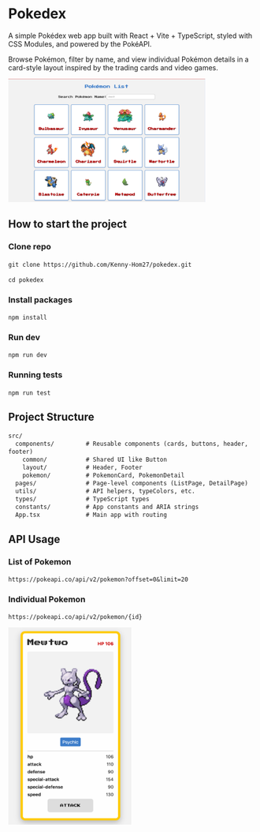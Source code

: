 # Pokedex

A simple Pokédex web app built with React + Vite + TypeScript, styled with CSS Modules, and powered by the PokéAPI.

Browse Pokémon, filter by name, and view individual Pokémon details in a card-style layout inspired by the trading cards and video games.


<img src="./public/pokemon-list-ss.png" alt="Pokemon List Screenshot" width="400" height="250" />

## How to start the project

### Clone repo

`git clone https://github.com/Kenny-Hom27/pokedex.git`

`cd pokedex`

### Install packages

`npm install`

### Run dev

`npm run dev`

### Running tests

`npm run test`

## Project Structure

```
src/
  components/         # Reusable components (cards, buttons, header, footer)
    common/           # Shared UI like Button
    layout/           # Header, Footer
    pokemon/          # PokemonCard, PokemonDetail
  pages/              # Page-level components (ListPage, DetailPage)
  utils/              # API helpers, typeColors, etc.
  types/              # TypeScript types
  constants/          # App constants and ARIA strings
  App.tsx             # Main app with routing
```


## API Usage

### List of Pokemon

`https://pokeapi.co/api/v2/pokemon?offset=0&limit=20`

### Individual Pokemon

`https://pokeapi.co/api/v2/pokemon/{id}`

<img src="./public/mewtwo-ss.png" alt="Mewtwo Screenshot" width="250" height="400" />